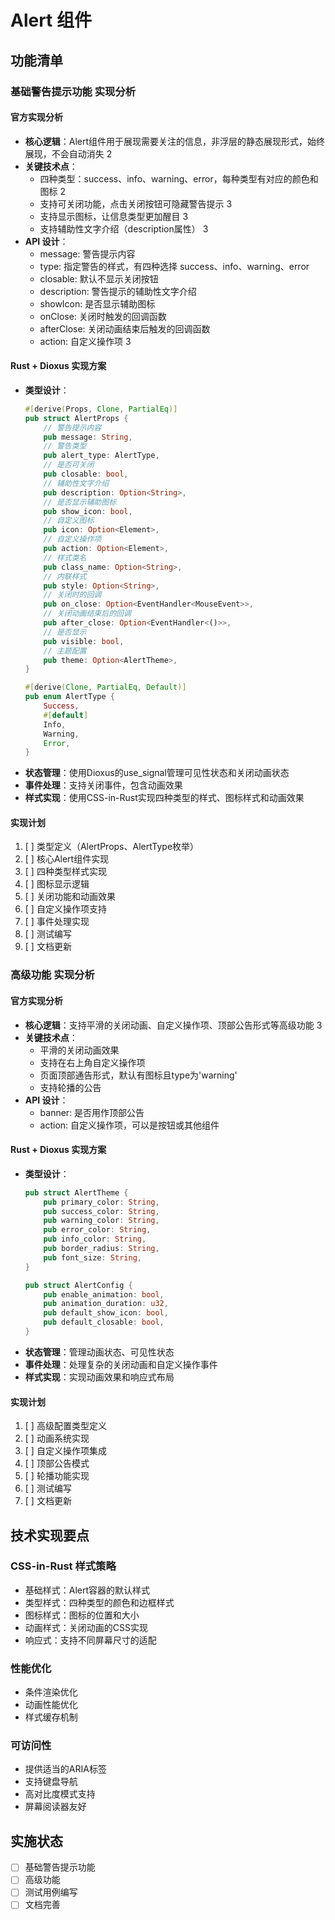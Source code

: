 # Alert 组件

## 功能清单

### 基础警告提示功能 实现分析

#### 官方实现分析
- **核心逻辑**：Alert组件用于展现需要关注的信息，非浮层的静态展现形式，始终展现，不会自动消失 <mcreference link="https://ant.design/components/alert-cn/" index="2">2</mcreference>
- **关键技术点**：
  - 四种类型：success、info、warning、error，每种类型有对应的颜色和图标 <mcreference link="https://ant.design/components/alert-cn/" index="2">2</mcreference>
  - 支持可关闭功能，点击关闭按钮可隐藏警告提示 <mcreference link="https://4x-ant-design.antgroup.com/components/alert-cn/" index="3">3</mcreference>
  - 支持显示图标，让信息类型更加醒目 <mcreference link="https://4x-ant-design.antgroup.com/components/alert-cn/" index="3">3</mcreference>
  - 支持辅助性文字介绍（description属性） <mcreference link="https://4x-ant-design.antgroup.com/components/alert-cn/" index="3">3</mcreference>
- **API 设计**：
  - message: 警告提示内容
  - type: 指定警告的样式，有四种选择 success、info、warning、error
  - closable: 默认不显示关闭按钮
  - description: 警告提示的辅助性文字介绍
  - showIcon: 是否显示辅助图标
  - onClose: 关闭时触发的回调函数
  - afterClose: 关闭动画结束后触发的回调函数
  - action: 自定义操作项 <mcreference link="https://4x-ant-design.antgroup.com/components/alert-cn/" index="3">3</mcreference>

#### Rust + Dioxus 实现方案
- **类型设计**：
  ```rust
  #[derive(Props, Clone, PartialEq)]
  pub struct AlertProps {
      // 警告提示内容
      pub message: String,
      // 警告类型
      pub alert_type: AlertType,
      // 是否可关闭
      pub closable: bool,
      // 辅助性文字介绍
      pub description: Option<String>,
      // 是否显示辅助图标
      pub show_icon: bool,
      // 自定义图标
      pub icon: Option<Element>,
      // 自定义操作项
      pub action: Option<Element>,
      // 样式类名
      pub class_name: Option<String>,
      // 内联样式
      pub style: Option<String>,
      // 关闭时的回调
      pub on_close: Option<EventHandler<MouseEvent>>,
      // 关闭动画结束后的回调
      pub after_close: Option<EventHandler<()>>,
      // 是否显示
      pub visible: bool,
      // 主题配置
      pub theme: Option<AlertTheme>,
  }
  
  #[derive(Clone, PartialEq, Default)]
  pub enum AlertType {
      Success,
      #[default]
      Info,
      Warning,
      Error,
  }
  ```
- **状态管理**：使用Dioxus的use_signal管理可见性状态和关闭动画状态
- **事件处理**：支持关闭事件，包含动画效果
- **样式实现**：使用CSS-in-Rust实现四种类型的样式、图标样式和动画效果

#### 实现计划
1. [ ] 类型定义（AlertProps、AlertType枚举）
2. [ ] 核心Alert组件实现
3. [ ] 四种类型样式实现
4. [ ] 图标显示逻辑
5. [ ] 关闭功能和动画效果
6. [ ] 自定义操作项支持
7. [ ] 事件处理实现
8. [ ] 测试编写
9. [ ] 文档更新

### 高级功能 实现分析

#### 官方实现分析
- **核心逻辑**：支持平滑的关闭动画、自定义操作项、顶部公告形式等高级功能 <mcreference link="https://4x-ant-design.antgroup.com/components/alert-cn/" index="3">3</mcreference>
- **关键技术点**：
  - 平滑的关闭动画效果
  - 支持在右上角自定义操作项
  - 页面顶部通告形式，默认有图标且type为'warning'
  - 支持轮播的公告
- **API 设计**：
  - banner: 是否用作顶部公告
  - action: 自定义操作项，可以是按钮或其他组件

#### Rust + Dioxus 实现方案
- **类型设计**：
  ```rust
  pub struct AlertTheme {
      pub primary_color: String,
      pub success_color: String,
      pub warning_color: String,
      pub error_color: String,
      pub info_color: String,
      pub border_radius: String,
      pub font_size: String,
  }
  
  pub struct AlertConfig {
      pub enable_animation: bool,
      pub animation_duration: u32,
      pub default_show_icon: bool,
      pub default_closable: bool,
  }
  ```
- **状态管理**：管理动画状态、可见性状态
- **事件处理**：处理复杂的关闭动画和自定义操作事件
- **样式实现**：实现动画效果和响应式布局

#### 实现计划
1. [ ] 高级配置类型定义
2. [ ] 动画系统实现
3. [ ] 自定义操作项集成
4. [ ] 顶部公告模式
5. [ ] 轮播功能实现
6. [ ] 测试编写
7. [ ] 文档更新

## 技术实现要点

### CSS-in-Rust 样式策略
- 基础样式：Alert容器的默认样式
- 类型样式：四种类型的颜色和边框样式
- 图标样式：图标的位置和大小
- 动画样式：关闭动画的CSS实现
- 响应式：支持不同屏幕尺寸的适配

### 性能优化
- 条件渲染优化
- 动画性能优化
- 样式缓存机制

### 可访问性
- 提供适当的ARIA标签
- 支持键盘导航
- 高对比度模式支持
- 屏幕阅读器友好

## 实施状态

- [ ] 基础警告提示功能
- [ ] 高级功能
- [ ] 测试用例编写
- [ ] 文档完善